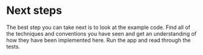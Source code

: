 # Next steps
The best step you can take next is to look at the example code. Find all of the techniques and conventions you have seen and get an understanding of how they have been implemented here. Run the app and read through the tests.